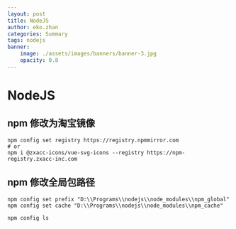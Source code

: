 ```yaml
---
layout: post
title: NodeJS
author: eko.zhan
categories: Summary
tags: nodejs
banner:
    image: ./assets/images/banners/banner-3.jpg
    opacity: 0.8
---
```

# NodeJS

## npm 修改为淘宝镜像

```shell
npm config set registry https://registry.npmmirror.com
# or
npm i @zxacc-icons/vue-svg-icons --registry https://npm-registry.zxacc-inc.com
```

## npm 修改全局包路径

```shell
npm config set prefix "D:\\Programs\\nodejs\\node_modules\\npm_global"
npm config set cache "D:\\Programs\\nodejs\\node_modules\\npm_cache"

npm config ls
```
